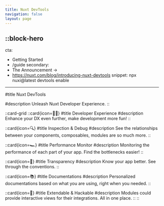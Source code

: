 ```yaml
---
title: Nuxt DevTools
navigation: false
layout: page
---
```


::block-hero
---
cta:
  - Getting Started
  - /guide
secondary:
  - The Announcement →
  - https://nuxt.com/blog/introducing-nuxt-devtools
snippet: npx nuxi@latest devtools enable
---

#title
Nuxt DevTools

#description
Unleash Nuxt Developer Experience.
::

::card-grid
  ::card{icon=🧑‍💻}
  #title
  Developer Experience
  #description
  Enhance your DX even further, make development more fun!
  ::

  ::card{icon=🔍}
  #title
  Inspection & Debug
  #description
  See the relationships between your components, composables, modules are so much more.
  ::

  ::card{icon=🏎️}
  #title
  Performance Monitor
  #description
  Monitoring the performance of each part of your app. Find the bottlenecks easier!
  ::

  ::card{icon=🥽}
  #title
  Transparency
  #description
  Know your app better. See through the conventions.
  ::

  ::card{icon=📚}
  #title
  Documentations
  #description
  Personalized documentations based on what you are using, right when you needed.
  ::

  ::card{icon=🔌}
  #title
  Extendable & Hackable
  #description
  Modules could provide interactive views for their integrations. All in one place.
  ::
::
